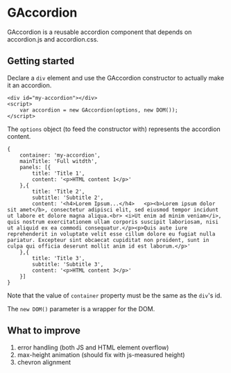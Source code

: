 # GAccordion

GAccordion is a reusable accordion component that depends on accordion.js and accordion.css.

## Getting started

Declare a `div` element and use the GAccordion constructor to actually make it an accordion.

    
    <div id="my-accordion"></div>
    <script>
        var accordion = new GAccordion(options, new DOM());
    </script>

The `options` object (to feed the constructor with) represents the accordion content.

    {
        container: 'my-accordion',
        mainTitle: 'Full witdth',
        panels: [{
            title: 'Title 1',
            content: '<p>HTML content 1</p>'
        },{
            title: 'Title 2',
            subtitle: 'Subtitle 2',
            content: '<h4>Lorem Ipsum...</h4>   <p><b>Lorem ipsum dolor sit amet</b>, consectetur adipisci elit, sed eiusmod tempor incidunt ut labore et dolore magna aliqua.<br> <i>Ut enim ad minim veniam</i>, quis nostrum exercitationem ullam corporis suscipit laboriosam, nisi ut aliquid ex ea commodi consequatur.</p><p>Quis aute iure reprehenderit in voluptate velit esse cillum dolore eu fugiat nulla pariatur. Excepteur sint obcaecat cupiditat non proident, sunt in culpa qui officia deserunt mollit anim id est laborum.</p>'
        },{
            title: 'Title 3',
            subtitle: 'Subtitle 3',
            content: '<p>HTML content 3</p>'
        }]
    }

Note that the value of `container` property must be the same as the `div`'s id.

The `new DOM()` parameter is a wrapper for the DOM.

## What to improve

1. error handling (both JS and HTML element overflow)
2. max-height animation (should fix with js-measured height)
3. chevron alignment